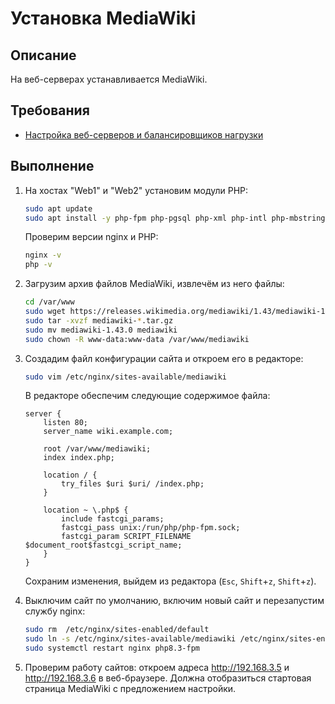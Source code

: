 # Установка MediaWiki

## Описание

На веб-серверах устанавливается MediaWiki.

## Требования

* [Настройка веб-серверов и балансировщиков нагрузки](balancers-web.md)

## Выполнение

1. На хостах "Web1" и "Web2" установим модули PHP:

    ```sh
    sudo apt update
    sudo apt install -y php-fpm php-pgsql php-xml php-intl php-mbstring php-apcu unzip
    ```

    Проверим версии nginx и PHP:

    ```sh
    nginx -v
    php -v
    ```

2. Загрузим архив файлов MediaWiki, извлечём из него файлы:

    ```sh
    cd /var/www
    sudo wget https://releases.wikimedia.org/mediawiki/1.43/mediawiki-1.43.0.tar.gz
    sudo tar -xvzf mediawiki-*.tar.gz
    sudo mv mediawiki-1.43.0 mediawiki
    sudo chown -R www-data:www-data /var/www/mediawiki
    ```

3. Создадим файл конфигурации сайта и откроем его в редакторе:

    ```sh
    sudo vim /etc/nginx/sites-available/mediawiki
    ```

    В редакторе обеспечим следующие содержимое файла:

    ```config
    server {
        listen 80;
        server_name wiki.example.com;

        root /var/www/mediawiki;
        index index.php;

        location / {
            try_files $uri $uri/ /index.php;
        }

        location ~ \.php$ {
            include fastcgi_params;
            fastcgi_pass unix:/run/php/php-fpm.sock;
            fastcgi_param SCRIPT_FILENAME $document_root$fastcgi_script_name;
        }
    }
    ```

    Сохраним изменения, выйдем из редактора (`Esc`, `Shift`+`z`, `Shift`+`z`).

4. Выключим сайт по умолчанию, включим новый сайт и перезапустим службу nginx:

    ```sh
    sudo rm  /etc/nginx/sites-enabled/default
    sudo ln -s /etc/nginx/sites-available/mediawiki /etc/nginx/sites-enabled/
    sudo systemctl restart nginx php8.3-fpm
    ```

5. Проверим работу сайтов: откроем адреса http://192.168.3.5 и http://192.168.3.6 в веб-браузере. Должна отобразиться стартовая страница MediaWiki с предложением настройки.
